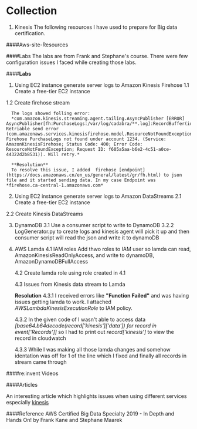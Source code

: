 # Collection

1. Kinesis
The following resources I have used to prepare for Big data certification.

####Aws-site-Resources

####Labs
The labs are from Frank and Stephane's course. There were few configuration issues I faced while creating those labs.

####**Labs**
1. Using EC2 instance generate server logs to Amazon Kinesis Firehose
  1.1 Create a free-tier EC2 instance
  
  1.2 Create firehose stream
  
	  The logs showed folling error: 
	  *com.amazon.kinesis.streaming.agent.tailing.AsyncPublisher [ERROR] AsyncPublisher[fh:PurchaseLogs:/var/log/cadabra/**.log]:RecordBuffer(id=37,records=500,bytes=41933) Retriable send error (com.amazonaws.services.kinesisfirehose.model.ResourceNotFoundException: Firehose PurchaseLogs not found under account 1234. (Service: AmazonKinesisFirehose; Status Code: 400; Error Code: ResourceNotFoundException; Request ID: f605a5aa-b6e2-4c51-a0ce-44322d2b8531)). Will retry.*

	  **Resolution**
	  To resolve this issue, I added  firehose [endpoint](https://docs.amazonaws.cn/en_us/general/latest/gr/fh.html) to json file and it started sending data. In my case Endpoint was *firehose.ca-central-1.amazonaws.com*


2. Using EC2 instance generate server logs to Amazon DataStreams
  2.1 Create a free-tier EC2 instance
  
  2.2 Create Kinesis DataStreams

3. DynamoDB 
	3.1 Use a consumer script to write to DynamoDB
	   3.2.2 LogGenerator.py to create logs and kinesis agent will pick it up and then consumer script will read the json and write it to dynamoDB

4. AWS Lamda
	4.1 IAM roles
		Add thwo roles to IAM user so lamda can read, AmazonKinesisReadOnlyAccess, and write to dynamoDB, AmazonDynamoDBFullAccess

	4.2 Create lamda role using role created in 4.1
	
	4.3 Issues from Kinesis data stream to Lamda 
	
	**Resolution**
	4.3.1 I received errors like **"Function Failed"** and was having issues getting lamda to work. I attached *AWSLambdaKinesisExecutionRole* to IAM policy. 
	
	4.3.2 In the given code of I wasn't able to access data *[base64.b64decode(record['kinesis']['data']) for record in event['Records']]* so I had to print out *record['kinesis']* to view the record in cloudwatch
	
	4.3.3 While I was making all those lamda changes and somehow identation was off for 1 of the line which I fixed and finally all records in stream came through


####re:invent Videos

####Articles

An interesting article which highlights issues when using different services especially [kinesis](https://medium.com/teamzerolabs/5-aws-services-you-should-avoid-f45111cc10cd)

####Reference
AWS Certified Big Data Specialty 2019 - In Depth and Hands On! by Frank Kane and Stephane Maarek
